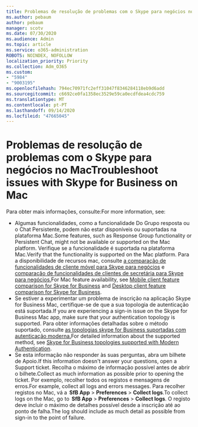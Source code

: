 ```yaml
---
title: Problemas de resolução de problemas com o Skype para negócios no Mac
ms.author: pebaum
author: pebaum
manager: scotv
ms.date: 07/30/2020
ms.audience: Admin
ms.topic: article
ms.service: o365-administration
ROBOTS: NOINDEX, NOFOLLOW
localization_priority: Priority
ms.collection: Adm_O365
ms.custom:
- "5984"
- "9003195"
ms.openlocfilehash: 794ec70971fc2eff31047f8346284118eb9d6add
ms.sourcegitcommit: c6692ce0fa1358ec3529e59ca0ecdfdea4cdc759
ms.translationtype: MT
ms.contentlocale: pt-PT
ms.lasthandoff: 09/14/2020
ms.locfileid: "47665045"
---
```

# <a name="troubleshoot-issues-with-skype-for-business-on-mac"></a><span data-ttu-id="67420-102">Problemas de resolução de problemas com o Skype para negócios no Mac</span><span class="sxs-lookup"><span data-stu-id="67420-102">Troubleshoot issues with Skype for Business on Mac</span></span>

<span data-ttu-id="67420-103">Para obter mais informações, consulte:</span><span class="sxs-lookup"><span data-stu-id="67420-103">For more information, see:</span></span> 

- <span data-ttu-id="67420-104">Algumas funcionalidades, como a funcionalidade Do Grupo resposta ou o Chat Persistente, podem não estar disponíveis ou suportadas na plataforma Mac.</span><span class="sxs-lookup"><span data-stu-id="67420-104">Some features, such as Response Group functionality or Persistent Chat, might not be available or supported on the Mac platform.</span></span> <span data-ttu-id="67420-105">Verifique se a funcionalidade é suportada na plataforma Mac.</span><span class="sxs-lookup"><span data-stu-id="67420-105">Verify that the functionality is supported on the Mac platform.</span></span> <span data-ttu-id="67420-106">Para a disponibilidade de recursos mac, consulte [a comparação de funcionalidades de cliente móvel para Skype para negócios](https://technet.microsoft.com/library/Dn951412.aspx) e [comparação de funcionalidades de clientes de secretária para Skype para negócios.](https://docs.microsoft.com/skypeforbusiness/plan-your-deployment/clients-and-devices/desktop-feature-comparison)</span><span class="sxs-lookup"><span data-stu-id="67420-106">For Mac feature availability, see [Mobile client feature comparison for Skype for Business](https://technet.microsoft.com/library/Dn951412.aspx) and [Desktop client feature comparison for Skype for Business](https://docs.microsoft.com/skypeforbusiness/plan-your-deployment/clients-and-devices/desktop-feature-comparison).</span></span>
- <span data-ttu-id="67420-107">Se estiver a experimentar um problema de inscrição na aplicação Skype for Business Mac, certifique-se de que a sua topologia de autenticação está suportada.</span><span class="sxs-lookup"><span data-stu-id="67420-107">If you are experiencing a sign-in issue on the Skype for Business Mac app, make sure that your authentication topology is supported.</span></span> <span data-ttu-id="67420-108">Para obter informações detalhadas sobre o método suportado, consulte [as topologias skype for Business suportadas com autenticação moderna.](https://docs.microsoft.com/skypeforbusiness/plan-your-deployment/modern-authentication/topologies-supported)</span><span class="sxs-lookup"><span data-stu-id="67420-108">For detailed information about the supported method, see [Skype for Business topologies supported with Modern Authentication](https://docs.microsoft.com/skypeforbusiness/plan-your-deployment/modern-authentication/topologies-supported).</span></span>  
- <span data-ttu-id="67420-109">Se esta informação não responder às suas perguntas, abra um bilhete de Apoio.</span><span class="sxs-lookup"><span data-stu-id="67420-109">If this information doesn't answer your questions, open a Support ticket.</span></span> <span data-ttu-id="67420-110">Recolha o máximo de informação possível antes de abrir o bilhete.</span><span class="sxs-lookup"><span data-stu-id="67420-110">Collect as much information as possible prior to opening the ticket.</span></span> <span data-ttu-id="67420-111">Por exemplo, recolher todos os registos e mensagens de erros.</span><span class="sxs-lookup"><span data-stu-id="67420-111">For example, collect all logs and errors messages.</span></span> <span data-ttu-id="67420-112">Para recolher registos no Mac, vá a  **SfB App**  >  **Preferences**  >  **Collect logs**.</span><span class="sxs-lookup"><span data-stu-id="67420-112">To collect logs on the Mac, go to  **SfB App** > **Preferences** > **Collect logs**.</span></span>  <span data-ttu-id="67420-113">O registo deve incluir o máximo de detalhes possível desde a inscrição até ao ponto de falha.</span><span class="sxs-lookup"><span data-stu-id="67420-113">The log should include as much detail as possible from sign-in to the point of failure.</span></span>